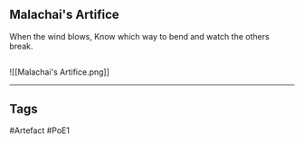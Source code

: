 ## Malachai's Artifice
When the wind blows,
Know which way to bend
and watch the others break.
##
![[Malachai's Artifice.png]]

---
## Tags
#Artefact
#PoE1